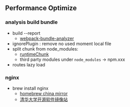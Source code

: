 ## Performance Optimize

### analysis build bundle

* build --report
  * [webpack-bundle-analyzer](https://github.com/webpack-contrib/webpack-bundle-analyzer)
* ignorePlugin : remove no used moment local file
* split chunk from node_modules:
  * [runtimeChunk](https://webpack.js.org/configuration/optimization/#optimizationruntimechunk)
  * third party modules under `node_modules` -> npm.xxx
* routes lazy load

### nginx
* brew install nginx
  * [homebrew china mirror](https://gist.github.com/shrekuu/af1c92f80f3d6e9b03e9d2f62ef67e29)
  * [清华大学开源软件镜像站](https://mirrors.tuna.tsinghua.edu.cn/help/homebrew/)
